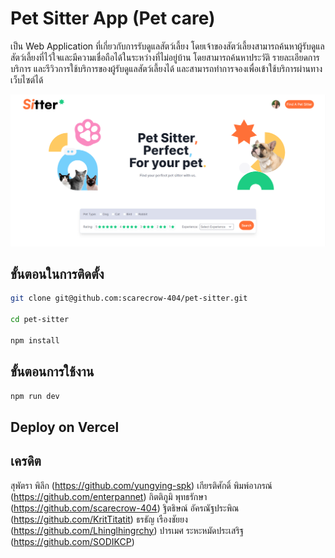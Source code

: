 # Pet Sitter App (Pet care)

เป็น Web Application ที่เกี่ยวกับการรับดูแลสัตว์เลี้ยง โดยเจ้าของสัตว์เลี้ยงสามารถค้นหาผู้รับดูแลสัตว์เลี้ยงที่ไว้ใจและมีความเชื่อถือได้ในระหว่างที่ไม่อยู่บ้าน โดยสามารถค้นหาประวัติ รายละเอียดการบริการ และรีวิวการใช้บริการของผู้รับดูแลสัตว์เลี้ยงได้ และสามารถทำการจองเพื่อเข้าใช้บริการผ่านทางเว็บไซต์ได้

![readmepic](./src/asset/images/readmepic.png)

## ขั้นตอนในการติดตั้ง

```bash
git clone git@github.com:scarecrow-404/pet-sitter.git

cd pet-sitter

npm install
```

## ขั้นตอนการใช้งาน

```bash
npm run dev
```

## Deploy on Vercel

## เครดิต

สุพัตรา พิลึก (https://github.com/yungying-spk)
เกียรติศักดิ์ พิมพ์อาภรณ์ (https://github.com/enterpannet)
กิตติภูมิ พุทธรักษา (https://github.com/scarecrow-404)
ฐิตธิษณ์ อัครณัฐประพิณ (https://github.com/KritTitatit)
ธรธัญ เรืองชัยยง (https://github.com/Lhinglhingrchy)
ปารเมศ ระหะหมัดประเสริฐ (https://github.com/SODIKCP)
